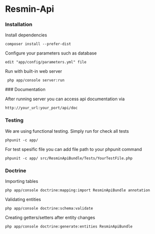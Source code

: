 # Resmin-Api


### Installation

Install dependencies

    composer install --prefer-dist
    
Configure your parameters such as database    

    edit "app/config/parameters.yml" file
    
Run with built-in web server
     
     php app/console server:run
     
### Documentation
     
After running server you can access api documentation via
        
    http://your_url:your_port/api/doc
    
### Testing
    
We are using functional testing. Simply run for check all tests

    phpunit -c app/
    
For test spesific file you can add file path to your phpunit command
    
    phpunit -c app/ src/ResminApiBundle/Tests/YourTestFile.php

### Doctrine

Importing tables

    php app/console doctrine:mapping:import ResminApiBundle annotation
    
Validating entities

    php app/console doctrine:schema:validate
    
Creating getters/setters after entity changes

    php app/console doctrine:generate:entities ResminApiBundle